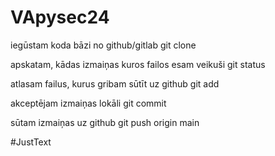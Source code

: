 # VApysec24
iegūstam koda bāzi no github/gitlab
git clone <repository url>
 
apskatam, kādas izmaiņas kuros failos esam veikuši
git status
 
atlasam failus, kurus gribam sūtīt uz github
git add
 
akceptējam izmaiņas lokāli
git commit
 
sūtam izmaiņas uz github
git push origin main



#JustText
